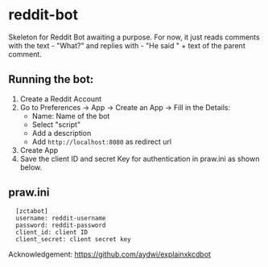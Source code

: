 # reddit-bot
Skeleton for Reddit Bot awaiting a purpose. For now, it just reads comments with the text - "What?" and replies with - "He said " + text of the parent comment.


## Running the bot:
1. Create a Reddit Account
2. Go to Preferences -> App -> Create an App -> Fill in the Details:
    * Name: Name of the bot
    * Select "script"
    * Add a description
    * Add ```http://localhost:8080``` as redirect url
3. Create App
4. Save the client ID and secret Key for authentication in praw.ini as shown below. 

## praw.ini 
```
  [zctabot]
  username: reddit-username
  password: reddit-password
  client_id: client ID
  client_secret: client secret key
```
Acknowledgement: https://github.com/aydwi/explainxkcdbot
